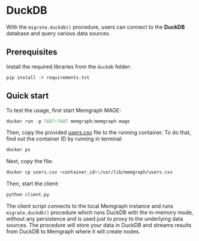 # DuckDB

With the `migrate.duckdb()` procedure, users can connect to the **DuckDB**
database and query various data sources.

## Prerequisites

Install the required libraries from the `duckdb` folder:

```
pip install -r requirements.txt
```

## Quick start

To test the usage, first start Memgraph MAGE:

```python
docker run -p 7687:7687 memgraph/memgraph-mage
```

Then, copy the provided [users.csv](./data/users.csv) file to the running
container. To do that, find out the container ID by running in terminal:

```bash
docker ps
```

Next, copy the file:

```bash
docker cp users.csv <container_id>:/usr/lib/memgraph/users.csv
```

Then, start the client:

```python
python client.py
```

The client script connects to the local Memgraph instance and runs
`migrate.duckdb()` procedure which runs DuckDB with the in-memory mode, without
any persistence and is used just to proxy to the underlying data sources. The
procedure will store your data in DuckDB and streams results from DuckDB to
Memgraph where it will create nodes.
